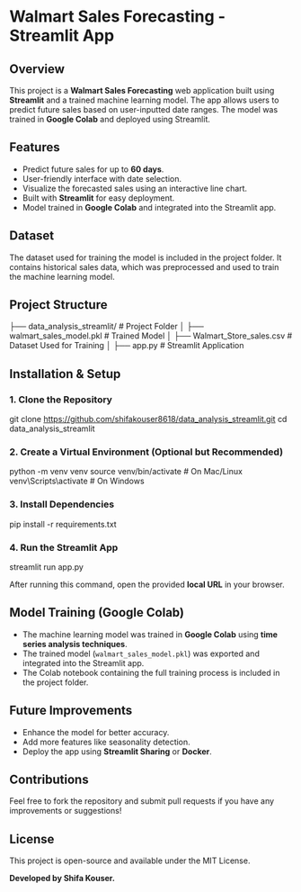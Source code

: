 # Walmart Sales Forecasting - Streamlit App

## Overview

This project is a **Walmart Sales Forecasting** web application built using **Streamlit** and a trained machine learning model. The app allows users to predict future sales based on user-inputted date ranges. The model was trained in **Google Colab** and deployed using Streamlit.

## Features

- Predict future sales for up to **60 days**.
- User-friendly interface with date selection.
- Visualize the forecasted sales using an interactive line chart.
- Built with **Streamlit** for easy deployment.
- Model trained in **Google Colab** and integrated into the Streamlit app.

## Dataset

The dataset used for training the model is included in the project folder. It contains historical sales data, which was preprocessed and used to train the machine learning model.

## Project Structure


├── data_analysis_streamlit/  # Project Folder
│   ├── walmart_sales_model.pkl  # Trained Model
│   ├── Walmart_Store_sales.csv  # Dataset Used for Training
│   ├── app.py  # Streamlit Application

## Installation & Setup

### 1. Clone the Repository

git clone https://github.com/shifakouser8618/data_analysis_streamlit.git
cd data_analysis_streamlit

### 2. Create a Virtual Environment (Optional but Recommended)

python -m venv venv
source venv/bin/activate  # On Mac/Linux
venv\Scripts\activate  # On Windows

### 3. Install Dependencies

pip install -r requirements.txt

### 4. Run the Streamlit App
streamlit run app.py

After running this command, open the provided **local URL** in your browser.

## Model Training (Google Colab)

- The machine learning model was trained in **Google Colab** using **time series analysis techniques**.
- The trained model (`walmart_sales_model.pkl`) was exported and integrated into the Streamlit app.
- The Colab notebook containing the full training process is included in the project folder.

## Future Improvements

- Enhance the model for better accuracy.
- Add more features like seasonality detection.
- Deploy the app using **Streamlit Sharing** or **Docker**.

## Contributions

Feel free to fork the repository and submit pull requests if you have any improvements or suggestions!

## License

This project is open-source and available under the MIT License.


**Developed by Shifa Kouser.**

